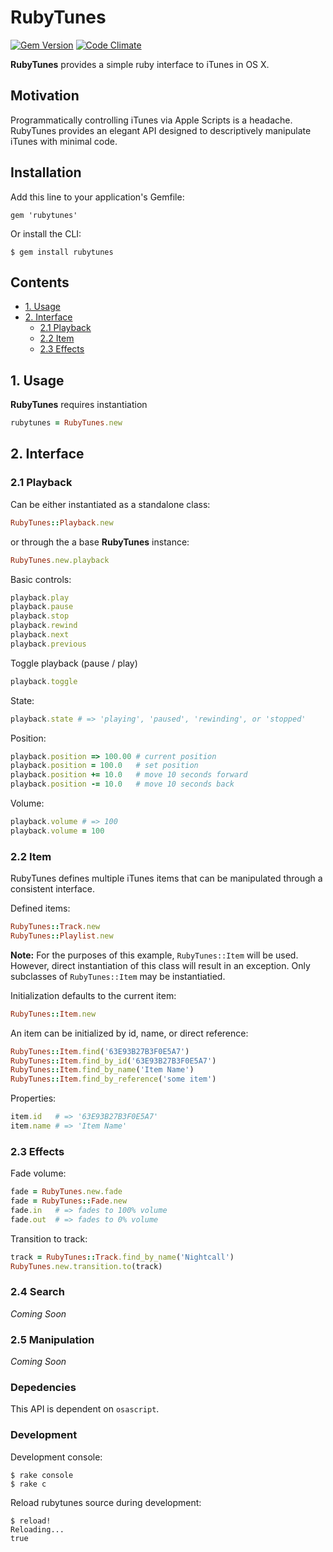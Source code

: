 # RubyTunes
[![Gem Version](https://badge.fury.io/rb/rubytunes.svg)](http://badge.fury.io/rb/rubytunes)
[![Code Climate](https://codeclimate.com/github/drn/rubytunes/badges/gpa.svg)](https://codeclimate.com/github/drn/rubytunes)

**RubyTunes** provides a simple ruby interface to iTunes in OS X.

## Motivation

Programmatically controlling iTunes via Apple Scripts is a headache. RubyTunes
provides an elegant API designed to descriptively manipulate iTunes with minimal
code.

## Installation

Add this line to your application's Gemfile:

    gem 'rubytunes'

Or install the CLI:

    $ gem install rubytunes

## Contents

* [1. Usage](#1-usage)
* [2. Interface](#2-interface)
  * [2.1 Playback](#21-playback)
  * [2.2 Item](#22-item)
  * [2.3 Effects](#22-effects)

## 1. Usage

**RubyTunes** requires instantiation

```ruby
rubytunes = RubyTunes.new
```

## 2. Interface

### 2.1 Playback

Can be either instantiated as a standalone class:
```ruby
RubyTunes::Playback.new
```
or through the a base **RubyTunes** instance:
```ruby
RubyTunes.new.playback
```

Basic controls:
```ruby
playback.play
playback.pause
playback.stop
playback.rewind
playback.next
playback.previous
```

Toggle playback (pause / play)
```ruby
playback.toggle
```

State:
```ruby
playback.state # => 'playing', 'paused', 'rewinding', or 'stopped'
```

Position:
```ruby
playback.position => 100.00 # current position
playback.position = 100.0   # set position
playback.position += 10.0   # move 10 seconds forward
playback.position -= 10.0   # move 10 seconds back
```

Volume:
```ruby
playback.volume # => 100
playback.volume = 100
```

### 2.2 Item

RubyTunes defines multiple iTunes items that can be manipulated through a
consistent interface.

Defined items:
```ruby
RubyTunes::Track.new
RubyTunes::Playlist.new
```

**Note:** For the purposes of this example, `RubyTunes::Item` will be used.
However, direct instantiation of this class will result in an exception. Only
subclasses of `RubyTunes::Item` may be instantiatied.

Initialization defaults to the current item:
```ruby
RubyTunes::Item.new
```
An item can be initialized by id, name, or direct reference:
```ruby
RubyTunes::Item.find('63E93B27B3F0E5A7')
RubyTunes::Item.find_by_id('63E93B27B3F0E5A7')
RubyTunes::Item.find_by_name('Item Name')
RubyTunes::Item.find_by_reference('some item')
```

Properties:
```ruby
item.id   # => '63E93B27B3F0E5A7'
item.name # => 'Item Name'
```

### 2.3 Effects

Fade volume:
```ruby
fade = RubyTunes.new.fade
fade = RubyTunes::Fade.new
fade.in   # => fades to 100% volume
fade.out  # => fades to 0% volume
```

Transition to track:
```ruby
track = RubyTunes::Track.find_by_name('Nightcall')
RubyTunes.new.transition.to(track)
```


### 2.4 Search

*Coming Soon*

### 2.5 Manipulation

*Coming Soon*

### Depedencies

This API is dependent on `osascript`.

### Development

Development console:
```
$ rake console
$ rake c
```

Reload rubytunes source during development:
```
$ reload!
Reloading...
true
```
